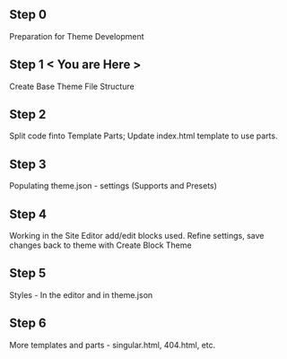 ## Step 0 
Preparation for Theme Development

## Step 1 < You are Here >
Create Base Theme File Structure

## Step 2
Split code finto Template Parts; Update index.html template to use parts.

## Step 3
Populating theme.json - settings (Supports and Presets)

## Step 4
Working in the Site Editor add/edit blocks used. Refine settings, save changes back to theme with Create Block Theme

## Step 5
Styles - In the editor and in theme.json

## Step 6
More templates and parts - singular.html, 404.html, etc.